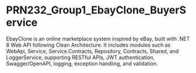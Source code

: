# PRN232_Group1_EbayClone_BuyerService
EbayClone is an online marketplace system inspired by eBay, built with .NET 8 Web API following Clean Architecture. It includes modules such as WebApi, Service, Service.Contracts, Repository, Contracts, Shared, and LoggerService, supporting RESTful APIs, JWT authentication, Swagger/OpenAPI, logging, exception handling, and validation.
